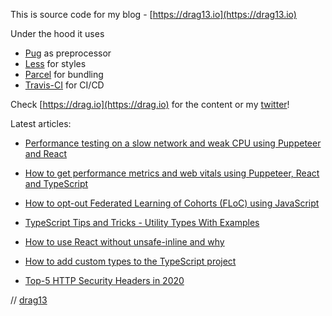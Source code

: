 This is source code for my blog - [https://drag13.io](https://drag13.io)

Under the hood it uses

* [Pug](https://pugjs.org) as preprocessor
* [Less](http://lesscss.org) for styles
* [Parcel](https://parceljs.org) for bundling
* [Travis-CI](https://travis-ci.org/) for CI/CD

Check [https://drag.io](https://drag.io) for the content or my [twitter](https://twitter.com/drag137)!

Latest articles:

* [Performance testing on a slow network and weak CPU using Puppeteer and React](https://drag13.io/posts/react-performance-puppeteer-limits/index.html)

* [How to get performance metrics and web vitals using Puppeteer, React and TypeScript](https://drag13.io/posts/react-performance-puppeteer-profile/index.html)
* [How to opt-out Federated Learning of Cohorts (FLoC) using JavaScript](https://drag13.io/posts/how-turn-off-floc-javascript/index.html)
* [TypeScript Tips and Tricks - Utility Types With Examples](https://drag13.io/posts/typescript-tricks-utility-examples/index.html)
* [How to use React without unsafe-inline and why](https://drag13.io/posts/react-inline-runtimer-chunk/index.html)
* [How to add custom types to the TypeScript project](https://drag13.io/posts/custom-typings/index.html)
* [Top-5 HTTP Security Headers in 2020](https://drag13.io/posts/security-headers/index.html)

// [drag13](https://twitter.com/drag137)
